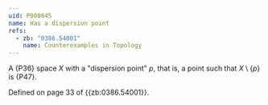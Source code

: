 ```yaml
---
uid: P000045
name: Has a dispersion point
refs:
  - zb: "0386.54001"
    name: Counterexamples in Topology
---
```


A {P36} space $X$ with a "dispersion point" $p$, that is,
a point such that $X \setminus \{p\}$ is {P47}.

Defined on page 33 of {{zb:0386.54001}}.
